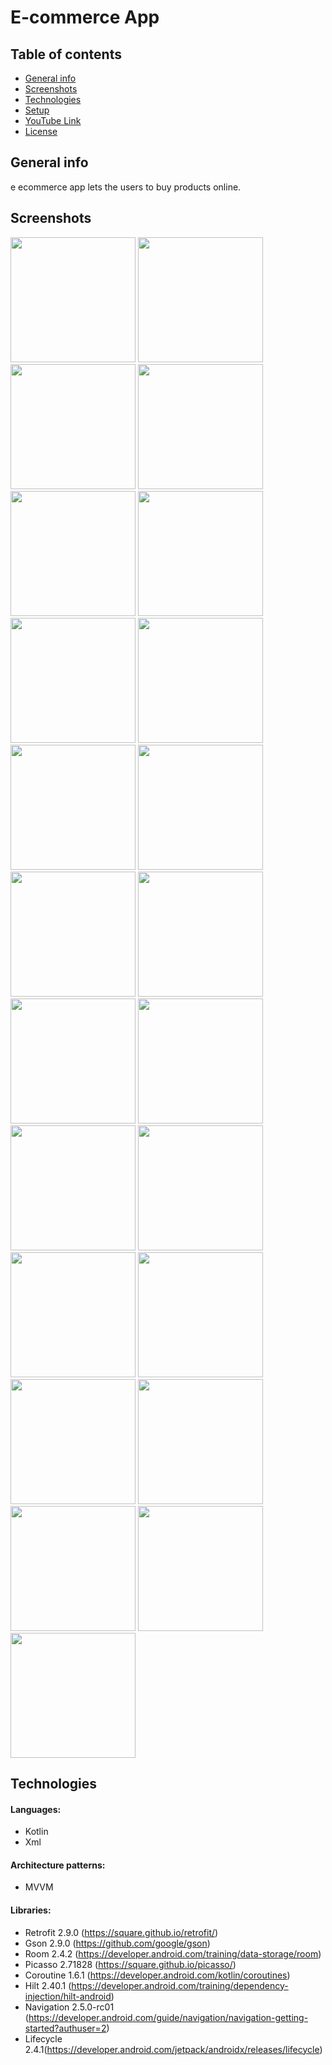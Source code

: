 # E-commerce App


## Table of contents
* [General info](#general-info)
* [Screenshots](#screenshots)
* [Technologies](#technologies)
* [Setup](#setup)
* [YouTube Link](#youtube-link)
* [License](#license)

## General info

e ecommerce app lets the users to buy products online.

## Screenshots

<img src="images/1-splash.jpg" width="200" > <img src="images/2-welcome.jpg" width="200">
<img src="images/3-login.jpg" width="200">
<img src="images/4-home.jpg" width="200">
<img src="images/5-home.jpg" width="200">
<img src="images/6-details.jpg" width="200">
<img src="images/7-cart empty.jpg" width="200">
<img src="images/8-cart.jpg" width="200">
<img src="images/9-wishlist.jpg" width="200">
<img src="images/10-profile.jpg" width="200">
<img src="images/11-order empty.jpg" width="200">
<img src="images/12-history empty.jpg" width="200">
<img src="images/13-empty address.jpg" width="200">
<img src="images/14-create address.jpg" width="200">
<img src="images/15- address created.jpg" width="200">
<img src="images/16-update address.jpg" width="200">
<img src="images/17-shipping.jpg" width="200">
<img src="images/18-payment.jpg" width="200">
<img src="images/19-place order.jpg" width="200">
<img src="images/20-order completed.jpg" width="200">
<img src="images/21-track order.jpg" width="200">
<img src="images/22-track order.jpg" width="200">
<img src="images/23-all customer orders.jpg" width="200">

## Technologies

#### Languages:
- Kotlin 
- Xml

#### Architecture patterns:
- MVVM

#### Libraries:
- Retrofit    2.9.0 (https://square.github.io/retrofit/)
- Gson        2.9.0 (https://github.com/google/gson)
- Room        2.4.2 (https://developer.android.com/training/data-storage/room)
- Picasso     2.71828 (https://square.github.io/picasso/)
- Coroutine   1.6.1 (https://developer.android.com/kotlin/coroutines)
- Hilt        2.40.1 (https://developer.android.com/training/dependency-injection/hilt-android)
- Navigation  2.5.0-rc01 (https://developer.android.com/guide/navigation/navigation-getting-started?authuser=2)
- Lifecycle   2.4.1(https://developer.android.com/jetpack/androidx/releases/lifecycle)


